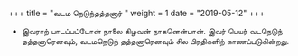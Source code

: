 ﻿+++
title = "வடம நெடுந்தத்தனார்  "
weight = 1
date = "2019-05-12"
+++


-  இவராற் பாடப்பட்டோன் நாலை கிழவன் நாகனென்பான். இவர் பெயர் வடநெடுந் தத்தனாரெனவும், வடமநெடுந் தத்தனாரெனவும் சில பிரதிகளிற் காணப்படுகின்றது. 
  
